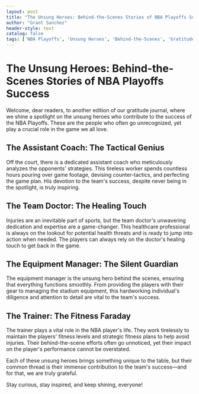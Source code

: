 ```yaml
---
layout: post
title: "The Unsung Heroes: Behind-the-Scenes Stories of NBA Playoffs Success"
author: "Grant Sanchez"
header-style: text
catalog: false
tags: ['NBA Playoffs', 'Unsung Heroes', 'Behind-the-Scenes', 'Gratitude Journal', 'Sports', 'Success Stories', 'Coach', 'Doctor', 'Equipment Manager', 'Trainer']
---
```


# The Unsung Heroes: Behind-the-Scenes Stories of NBA Playoffs Success

Welcome, dear readers, to another edition of our gratitude journal, where we shine a spotlight on the unsung heroes who contribute to the success of the NBA Playoffs. These are the people who often go unrecognized, yet play a crucial role in the game we all love.

## The Assistant Coach: The Tactical Genius
Off the court, there is a dedicated assistant coach who meticulously analyzes the opponents' strategies. This tireless worker spends countless hours pouring over game footage, devising counter-tactics, and perfecting the game plan. His devotion to the team's success, despite never being in the spotlight, is truly inspiring.

## The Team Doctor: The Healing Touch
Injuries are an inevitable part of sports, but the team doctor's unwavering dedication and expertise are a game-changer. This healthcare professional is always on the lookout for potential health threats and is ready to jump into action when needed. The players can always rely on the doctor's healing touch to get back in the game.

## The Equipment Manager: The Silent Guardian
The equipment manager is the unsung hero behind the scenes, ensuring that everything functions smoothly. From providing the players with their gear to managing the stadium equipment, this hardworking individual's diligence and attention to detail are vital to the team's success.

## The Trainer: The Fitness Faraday
The trainer plays a vital role in the NBA player's life. They work tirelessly to maintain the players' fitness levels and strategic fitness plans to help avoid injuries. Their behind-the-scene efforts often go unnoticed, yet their impact on the player's performance cannot be overstated.

Each of these unsung heroes brings something unique to the table, but their common thread is their immense contribution to the team's success—and for that, we are truly grateful.

Stay curious, stay inspired, and keep shining, everyone!